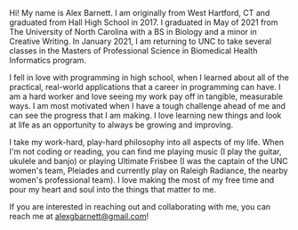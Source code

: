 Hi! My name is Alex Barnett. I am originally from West Hartford, CT and graduated from Hall High School in 2017. I graduated in May of 2021 from The University of North Carolina with a BS in Biology and a minor in Creative Writing. In January 2021, I am returning to UNC to take several classes in the Masters of Professional Science in Biomedical Health Informatics program.

I fell in love with programming in high school, when I learned about all of the practical, real-world applications that a career in programming can have. I am a hard worker and love seeing my work pay off in tangible, measurable ways. I am most motivated when I have a tough challenge ahead of me and can see the progress that I am making. I love learning new things and look at life as an opportunity to always be growing and improving.

I take my work-hard, play-hard philosophy into all aspects of my life. When I'm not coding or reading, you can find me playing music (I play the guitar, ukulele and banjo) or playing Ultimate Frisbee (I was the captain of the UNC women's team, Pleiades and currently play on Raleigh Radiance, the nearby women's professional team). I love making the most of my free time and pour my heart and soul into the things that matter to me.

If you are interested in reaching out and collaborating with me, you can reach me at alexgbarnett@gmail.com!

<!---
barnettalex99/barnettalex99 is a ✨ special ✨ repository because its `README.md` (this file) appears on your GitHub profile.
You can click the Preview link to take a look at your changes.
--->
